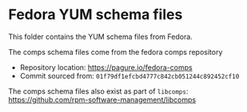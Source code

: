 # Fedora YUM schema files

This folder contains the YUM schema files from Fedora.

The comps schema files come from the fedora comps repository

* Repository location: https://pagure.io/fedora-comps
* Commit sourced from: `01f79df1efcbd4777c842cb051244c892452cf10`

The comps schema files also exist as part of `libcomps`: https://github.com/rpm-software-management/libcomps
